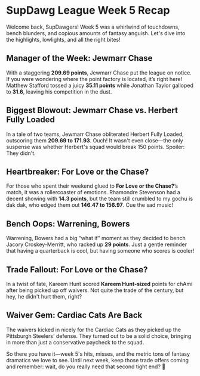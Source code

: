 # SupDawg League Week 5 Recap

Welcome back, SupDawgers! Week 5 was a whirlwind of touchdowns, bench blunders, and copious amounts of fantasy anguish. Let's dive into the highlights, lowlights, and all the right bites!

## **Manager of the Week: Jewmarr Chase**
With a staggering **209.69 points**, Jewmarr Chase put the league on notice. If you were wondering where the point factory is located, it’s right here! Matthew Stafford tossed a juicy **35.11 points** while Jonathan Taylor galloped to **31.6**, leaving his competition in the dust.

## **Biggest Blowout: Jewmarr Chase vs. Herbert Fully Loaded**
In a tale of two teams, Jewmarr Chase obliterated Herbert Fully Loaded, outscoring them **209.69 to 171.93**. Ouch! It wasn't even close—the only suspense was whether Herbert's squad would break 150 points. Spoiler: They didn't.

## **Heartbreaker: For Love or the Chase?**
For those who spent their weekend glued to **For Love or the Chase?**’s match, it was a rollercoaster of emotions. Rhamondre Stevenson had a decent showing with **14.3 points**, but the team still crumbled to my gochu is dak dak, who edged them out **146.47 to 156.97**. Cue the sad music!

## **Bench Oops: Warrening, Bowers**
Warrening, Bowers had a big “what if” moment as they decided to bench Jacory Croskey-Merritt, who racked up **29 points**. Just a gentle reminder that having a quarterback is cool, but having someone who scores is cooler!

## **Trade Fallout: For Love or the Chase?**
In a twist of fate, Kareem Hunt scored **Kareem Hunt-sized** points for chAmi after being picked up off waivers. Not quite the trade of the century, but hey, he didn't hurt them, right? 

## **Waiver Gem: Cardiac Cats Are Back**
The waivers kicked in nicely for the Cardiac Cats as they picked up the Pittsburgh Steelers' defense. They turned out to be a solid choice, bringing in more than just a conservative paycheck to the squad.

So there you have it—week 5's hits, misses, and the metric tons of fantasy dramatics we love to see. Until next week, keep those trade offers coming and remember: wait, do you really need that second tight end? 🏈